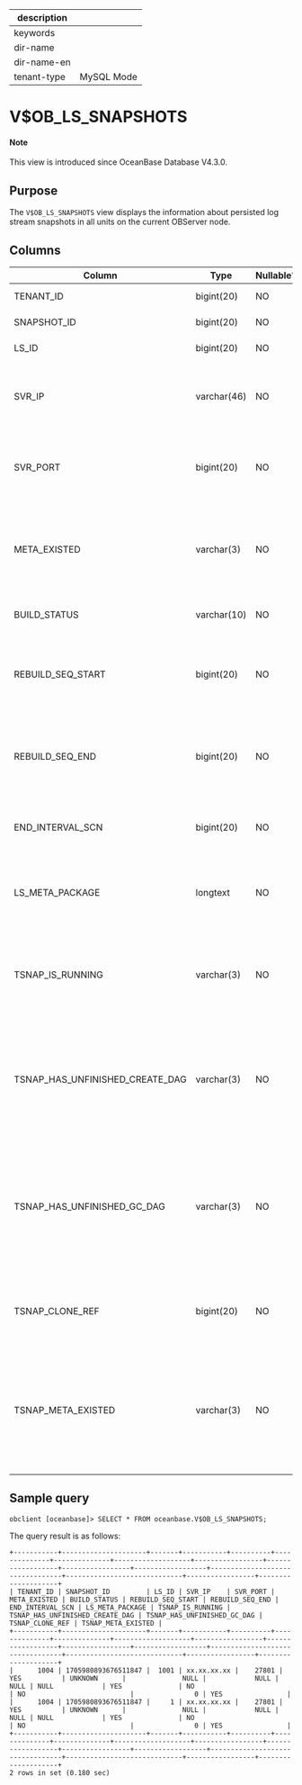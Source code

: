 |description||
|---|---|
|keywords||
|dir-name||
|dir-name-en||
|tenant-type|MySQL Mode|

# V$OB_LS_SNAPSHOTS

<main id="notice" type='explain'>
<h4>Note</h4>
<p>This view is introduced since OceanBase Database V4.3.0. </p>
</main>

## Purpose

The `V$OB_LS_SNAPSHOTS` view displays the information about persisted log stream snapshots in all units on the current OBServer node.

## Columns

| **Column** | **Type** | **Nullable?** | **Description** |
| --- | --- | --- | --- |
| TENANT_ID | bigint(20) | NO | The ID of the tenant. |
| SNAPSHOT_ID | bigint(20) | NO | The ID of the snapshot. |
| LS_ID | bigint(20) | NO | The ID of the log stream. |
| SVR_IP | varchar(46) | NO | The IP address of the OBServer node where the log stream resides. |
| SVR_PORT | bigint(20) | NO | The port number of the OBServer node where the log stream resides. |
| META_EXISTED | varchar(3) | NO | Indicates whether the metadata of the snapshot is stored in a unit. Valid values: `YES` and `NO`. |
| BUILD_STATUS | varchar(10) | NO | The build status of the snapshot. |
| REBUILD_SEQ_START | bigint(20) | NO | The rebuild sequence of the log stream when the creation of the snapshot started. |
| REBUILD_SEQ_END | bigint(20) | NO | The rebuild sequence of the log stream when the creation of the snapshot ended. |
| END_INTERVAL_SCN | bigint(20) | NO | The system change number (SCN) at which the replay ended. |
| LS_META_PACKAGE | longtext | NO | The log stream metadata corresponding to the replay start SCN. |
| TSNAP_IS_RUNNING | varchar(3) | NO | Indicates whether the corresponding tenant snapshot is running. Valid values: `YES` and `NO`. |
| TSNAP_HAS_UNFINISHED_CREATE_DAG | varchar(3) | NO | Indicates whether the corresponding tenant snapshot has any unfinished creation tasks. Valid values: `YES` and `NO`. |
| TSNAP_HAS_UNFINISHED_GC_DAG | varchar(3) | NO | Indicates whether the corresponding tenant snapshot has any unfinished garbage collection (GC) tasks. Valid values: `YES` and `NO`. |
| TSNAP_CLONE_REF | bigint(20) | NO | The number of cloning tasks of the corresponding tenant snapshot. |
| TSNAP_META_EXISTED | varchar(3) | NO | Indicates whether the metadata of the corresponding tenant snapshot is stored in the unit. Valid values: `YES` and `NO`. |

## Sample query

```shell
obclient [oceanbase]> SELECT * FROM oceanbase.V$OB_LS_SNAPSHOTS;
```

The query result is as follows:

```shell
+-----------+---------------------+-------+-----------+----------+--------------+--------------+-------------------+-----------------+------------------+-----------------+------------------+---------------------------------+-----------------------------+-----------------+--------------------+
| TENANT_ID | SNAPSHOT_ID         | LS_ID | SVR_IP    | SVR_PORT | META_EXISTED | BUILD_STATUS | REBUILD_SEQ_START | REBUILD_SEQ_END | END_INTERVAL_SCN | LS_META_PACKAGE | TSNAP_IS_RUNNING | TSNAP_HAS_UNFINISHED_CREATE_DAG | TSNAP_HAS_UNFINISHED_GC_DAG | TSNAP_CLONE_REF | TSNAP_META_EXISTED |
+-----------+---------------------+-------+-----------+----------+--------------+--------------+-------------------+-----------------+------------------+-----------------+------------------+---------------------------------+-----------------------------+-----------------+--------------------+
|      1004 | 1705980893676511847 |  1001 | xx.xx.xx.xx |    27801 | YES          | UNKNOWN      |              NULL |            NULL |             NULL | NULL            | YES              | NO                              | NO                          |               0 | YES                |
|      1004 | 1705980893676511847 |     1 | xx.xx.xx.xx |    27801 | YES          | UNKNOWN      |              NULL |            NULL |             NULL | NULL            | YES              | NO                              | NO                          |               0 | YES                |
+-----------+---------------------+-------+-----------+----------+--------------+--------------+-------------------+-----------------+------------------+-----------------+------------------+---------------------------------+-----------------------------+-----------------+--------------------+
2 rows in set (0.180 sec)
```
